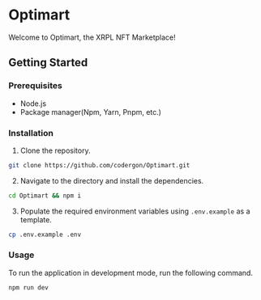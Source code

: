 # Optimart

Welcome to Optimart, the XRPL NFT Marketplace!

## Getting Started

### Prerequisites

- Node.js
- Package manager(Npm, Yarn, Pnpm, etc.)

### Installation

1. Clone the repository.

```sh
git clone https://github.com/codergon/Optimart.git
```

2. Navigate to the directory and install the dependencies.

```sh
cd Optimart && npm i
```

3. Populate the required environment variables using `.env.example` as a template.

```sh
cp .env.example .env
```

### Usage

To run the application in development mode, run the following command.

```sh
npm run dev
```

